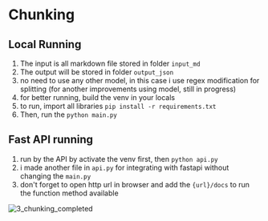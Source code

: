 # Chunking

## Local Running
1. The input is all markdown file stored in folder ```input_md```
2. The output will be stored in folder ```output_json```
3. no need to use any other model, in this case i use regex modification for splitting (for another improvements using model, still in progress)
4. for better running, build the venv in your locals 
5. to run, import all libraries ```pip install -r requirements.txt```
6. Then, run the ```python main.py```

## Fast API running
1. run by the API by activate the venv first, then ```python api.py```
2. i made another file in ```api.py``` for integrating with fastapi without changing the ```main.py```
3. don't forget to open http url in browser and add the ```{url}/docs``` to run the function method available
   
![3_chunking_completed](https://github.com/user-attachments/assets/849e943e-a5fb-46b6-b147-9e745a2f81f5)

